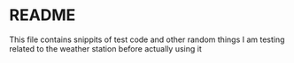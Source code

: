 # README
This file contains snippits of test code and other random things I am testing related to the weather station before actually using it
